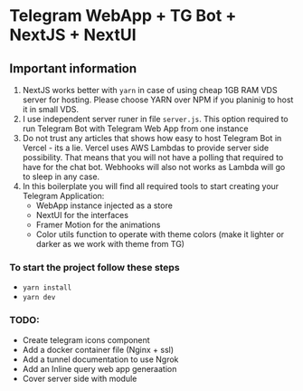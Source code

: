# Telegram WebApp + TG Bot + NextJS + NextUI 

## Important information

1. NextJS works better with `yarn` in case of using cheap 1GB RAM VDS server for hosting. Please choose YARN over NPM if you planinig to host it in small VDS.
2. I use independent server runer in file `server.js`. This option required to run Telegram Bot with Telegram Web App from one instance
3. Do not trust any articles that shows how easy to host Telegram Bot in Vercel - its a lie. Vercel uses AWS Lambdas to provide server side possibility. That means that you will not have a polling that required to have for the chat bot. Webhooks will also not works as Lambda will go to sleep in any case.
4. In this boilerplate you will find all required tools to start creating your Telegram Application:
    - WebApp instance injected as a store
    - NextUI for the interfaces
    - Framer Motion for the animations
    - Color utils function to operate with theme colors (make it lighter or darker as we work with theme from TG)

### To start the project follow these steps
- `yarn install`
- `yarn dev`

### TODO:
- Create telegram icons component
- Add a docker container file (Nginx + ssl)
- Add a tunnel documentation to use Ngrok
- Add an Inline query web app generaation
- Cover server side with module
